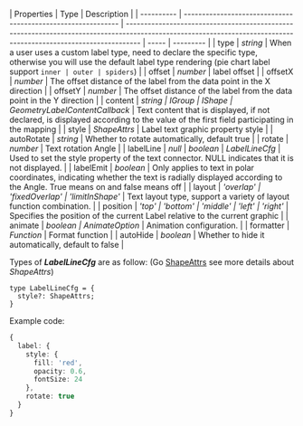 <!--label样式-->

| Properties | Type                                                         | Description                                                                                                                                                      |
| ---------- | ------------------------------------------------------------ | ---------------------------------------------------------------------------------------------------------------------------------------------------------------- | ----- | --------- |
| type       | _string_                                                     | When a user uses a custom label type, need to declare the specific type, otherwise you will use the default label type rendering (pie chart label support `inner | outer | spiders`) |
| offset     | _number_                                                     | label offset                                                                                                                                                     |
| offsetX    | _number_                                                     | The offset distance of the label from the data point in the X direction                                                                                          |
| offsetY    | _number_                                                     | The offset distance of the label from the data point in the Y direction                                                                                          |
| content    | _string \| IGroup \| IShape \| GeometryLabelContentCallback_ | Text content that is displayed, if not declared, is displayed according to the value of the first field participating in the mapping                             |
| style      | _ShapeAttrs_                                                       | Label text graphic property style                                                                                                                                |
| autoRotate | _string_                                                     | Whether to rotate automatically, default true                                                                                                                    |
| rotate     | _number_                                                     | Text rotation Angle                                                                                                                                              |
| labelLine  | _null_ \| _boolean_ \| _LabelLineCfg_                               | Used to set the style property of the text connector. NULL indicates that it is not displayed.                                                                   |
| labelEmit  | _boolean_                                                    | Only applies to text in polar coordinates, indicating whether the text is radially displayed according to the Angle. True means on and false means off           |
| layout     | _'overlap' \| 'fixedOverlap' \| 'limitInShape'_              | Text layout type, support a variety of layout function combination.                                                                                              |
| position   | _'top' \| 'bottom' \| 'middle' \| 'left' \| 'right'_         | Specifies the position of the current Label relative to the current graphic                                                                                      |
| animate    | _boolean \| AnimateOption_                                   | Animation configuration.                                                                                                                                         |
| formatter  | _Function_                                                   | Format function                                                                                                                                                  |
| autoHide   | _boolean_                                                    | Whether to hide it automatically, default to false                                                                                                               |

Types of __*LabelLineCfg*__ are as follow: (Go [ShapeAttrs](/zh/docs/api/shape/shape-attrs) see more details about _ShapeAttrs_)

```plain
type LabelLineCfg = {
  style?: ShapeAttrs;
}
```

Example code:

```ts
{
  label: {
    style: {
      fill: 'red',
      opacity: 0.6,
      fontSize: 24
    },
    rotate: true
  }
}
```
